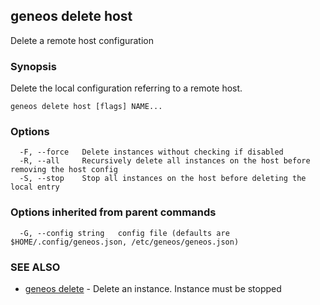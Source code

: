 ## geneos delete host

Delete a remote host configuration

### Synopsis


Delete the local configuration referring to a remote host.


```
geneos delete host [flags] NAME...
```

### Options

```
  -F, --force   Delete instances without checking if disabled
  -R, --all     Recursively delete all instances on the host before removing the host config
  -S, --stop    Stop all instances on the host before deleting the local entry
```

### Options inherited from parent commands

```
  -G, --config string   config file (defaults are $HOME/.config/geneos.json, /etc/geneos/geneos.json)
```

### SEE ALSO

* [geneos delete](geneos_delete.md)	 - Delete an instance. Instance must be stopped

